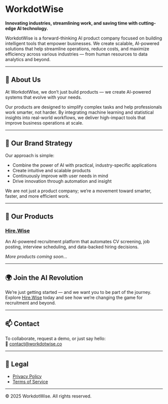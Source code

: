 # WorkdotWise

**Innovating industries, streamlining work, and saving time with cutting-edge AI technology.**

WorkdotWise is a forward-thinking AI product company focused on building intelligent tools that empower businesses. We create scalable, AI-powered solutions that help streamline operations, reduce costs, and maximize efficiency across various industries — from human resources to data analytics and beyond.

---

## 🚀 About Us

At WorkdotWise, we don’t just build products — we create AI-powered systems that evolve with your needs.

Our products are designed to simplify complex tasks and help professionals work smarter, not harder. By integrating machine learning and statistical insights into real-world workflows, we deliver high-impact tools that improve business operations at scale.

---

## 🧠 Our Brand Strategy

Our approach is simple:

- Combine the power of AI with practical, industry-specific applications  
- Create intuitive and scalable products  
- Continuously improve with user needs in mind  
- Drive innovation through automation and insight

We are not just a product company; we’re a movement toward smarter, faster, and more efficient work.

---

## 💼 Our Products

### [Hire.Wise](https://hirewise.workdotwise.co)  
An AI-powered recruitment platform that automates CV screening, job posting, interview scheduling, and data-backed hiring decisions.

*More products coming soon…*

---

## 🌍 Join the AI Revolution

We’re just getting started — and we want you to be part of the journey.  
Explore [Hire.Wise](https://hirewise.workdotwise.co) today and see how we’re changing the game for recruitment and beyond.

---

## 📫 Contact

To collaborate, request a demo, or just say hello:  
📧 contact@workdotwise.co

---

## 📄 Legal

- [Privacy Policy](https://workdotwise.co/privacy)  
- [Terms of Service](https://workdotwise.co/terms)

---

© 2025 WorkdotWise. All rights reserved.
